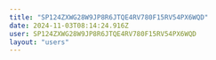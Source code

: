 ```yaml
---
title: "SP124ZXWG28W9JP8R6JTQE4RV780F15RV54PX6WQD"
date: 2024-11-03T08:14:24.916Z
user: SP124ZXWG28W9JP8R6JTQE4RV780F15RV54PX6WQD
layout: "users"
---
```

    